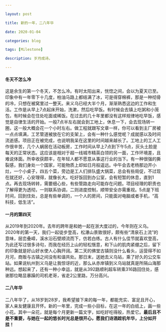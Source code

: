 ```yaml
---

layout: post

title: 新的一年，二八年华

date: 2020-01-04

categories: blog

tags: [Milestone]

description: 岁月成诗。

---
```


####  冬天不怎么冷

这是余生的第一个冬天，不怎么冷。有时太阳出来，恍惚之间，会以为夏天已至。印象中有一年零下十几度，柏油马路上都结满了冰，可是得穿棉裤，那是一种彻骨的冷，只想在被窝里过一整天。来义乌已经大半个月，渐渐熟悉这边的工作和生活。工作是从早上7点起床开始，洗漱，然后吃早饭。有时候会去镇上吃粥和小笼包，有时候会在住处吃面或稀饭。在过去的几十年里都没有这样规律地吃早饭，感觉是自律生活的开始。一般7点半左右就会到工地上，休息一下，会去现场转一圈，这一般大概会花一个小时左右。做工程就跟写文章一样，你可以看到主厂房被一点点填满，工艺管道被放在它的支架上，会有一种什么感觉呢？成就感以及时间流逝感。项目正在被完成，也说明我呆在这里的时间越来越长了。工地上的工人工作很辛苦，几个人蜗居在活动板房，工作时间从早上7点到下午5点，灰头土脸是每天的正常状态。这应该是相对于超一线城市精英白领的另一面，工作环境差，且难说体面。所幸收获颇丰，在年轻人都不愿意从事这行业的当下。有一种很强的撕裂感，我们身处一个国家，可能物质上却如日月般遥远。中午会去老杨那边开小灶，一个小桌子，四五个菜，旁边是工人们排队盛大锅菜，总会有些局促，不过现在就还好，心安理得，就像长大。吃好饭回到办公室，会有短暂的休息，直到1点。再去现场转转，需要细心些，有些管路走向可能存在问题。项目经理的职责也了解得更为透彻，一则联系协调，二则进度控制，顺带安全亦需重视。5点是下班时间，回到住处，总是有些单调的，一个人的房间，只能面对电脑或者手机，“高科技，低生活”。

#### 一月的第四天

从2019年到2020年。去年的跨年是和她一起在浙大度过的，今年则在义乌。2020年的第一天，我们一起徒步登高，松瀑山景致很好，颇有些“清泉石上流”的意味，层峦叠嶂，溪水沿石壁顺流而下，仿若白练。古人有什么佳节就喜欢登高，为此还写过很多诗句，而我在经历上山的轻松惬意，和下山的肌肉紧绷之后，留下的印象就是好山好水使人心胸开阔。第二天的佛堂古镇则没什么看头，运营得不如月河，商贩与古镇之间没有和谐共处。那日末，送她去义乌站，乘了好久的公交车站。如果说杭州到义乌是让我惊讶的近，那么从赤岸镇到义乌站就真是所隔山海那种远。想起来了，还有一种小幸运，就是从392路顺利超车转乘316路回住处，感谢那位略显暴躁的司机老哥，省走2公里路，万分高兴。

#### 二八年华

二八年华了，从18岁到28岁，我希望接下来的每一年，都能充实、富足且开心，家人亲友健康且开怀。新的一年里，完成一些小目标，在这一年的白纸上，画一些小花。其中一朵花，就是每个月更新一篇文字，如吃好吃得般，热爱它。**最后且不是不重要，与她在一起的悠长时光总是很开心，愿我们诗酒趁机年华，上分如开挂！**